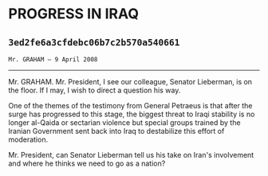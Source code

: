 # PROGRESS IN IRAQ
## `3ed2fe6a3cfdebc06b7c2b570a540661`
`Mr. GRAHAM — 9 April 2008`

---


Mr. GRAHAM. Mr. President, I see our colleague, Senator Lieberman, is 
on the floor. If I may, I wish to direct a question his way.

One of the themes of the testimony from General Petraeus is that 
after the surge has progressed to this stage, the biggest threat to 
Iraqi stability is no longer al-Qaida or sectarian violence but special 
groups trained by the Iranian Government sent back into Iraq to 
destabilize this effort of moderation.



Mr. President, can Senator Lieberman tell us his take on Iran's 
involvement and where he thinks we need to go as a nation?